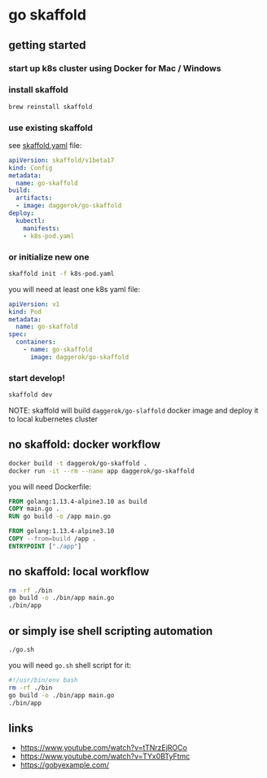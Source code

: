 # go skaffold

## getting started

### start up k8s cluster using Docker for Mac / Windows

### install skaffold

```bash
brew reinstall skaffold
```

### use existing skaffold

see [skaffold.yaml](devops/skaffold.yaml) file:

```yaml
apiVersion: skaffold/v1beta17
kind: Config
metadata:
  name: go-skaffold
build:
  artifacts:
  - image: daggerok/go-skaffold
deploy:
  kubectl:
    manifests:
    - k8s-pod.yaml
```

### or initialize new one

```bash
skaffold init -f k8s-pod.yaml
```

you will need at least one k8s yaml file:

```yaml
apiVersion: v1
kind: Pod
metadata:
  name: go-skaffold
spec:
  containers:
    - name: go-skaffold
      image: daggerok/go-skaffold
```

### start develop!

```bash
skaffold dev
```

NOTE: skaffold will build `daggerok/go-slaffold` docker image and deploy it to local kubernetes cluster

## no skaffold: docker workflow

```bash
docker build -t daggerok/go-skaffold .
docker run -it --rm --name app daggerok/go-skaffold
```

you will need Dockerfile:

```Dockerfile
FROM golang:1.13.4-alpine3.10 as build
COPY main.go .
RUN go build -o /app main.go

FROM golang:1.13.4-alpine3.10
COPY --from=build /app .
ENTRYPOINT ["./app"]
```

## no skaffold: local workflow

```bash
rm -rf ./bin
go build -o ./bin/app main.go
./bin/app
```

## or simply ise shell scripting automation

```bash
./go.sh
```

you will need `go.sh` shell script for it:

```bash
#!/usr/bin/env bash
rm -rf ./bin
go build -o ./bin/app main.go
./bin/app
```

## links

* https://www.youtube.com/watch?v=tTNrzEjROCo
* https://www.youtube.com/watch?v=TYx0BTyFtmc
* https://gobyexample.com/
